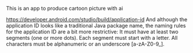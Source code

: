 This is an app to produce cartoon picture with ai

https://developer.android.com/studio/build/application-id
And although the application ID looks like a traditional Java package name, the naming rules for the application ID are a bit more restrictive:
It must have at least two segments (one or more dots).
Each segment must start with a letter.
All characters must be alphanumeric or an underscore [a-zA-Z0-9_].
